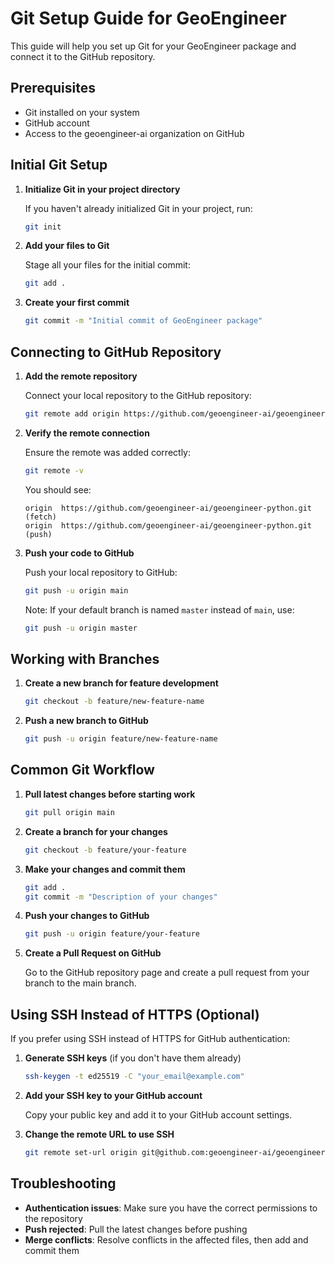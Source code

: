 # Git Setup Guide for GeoEngineer

This guide will help you set up Git for your GeoEngineer package and connect it to the GitHub repository.

## Prerequisites

- Git installed on your system
- GitHub account
- Access to the geoengineer-ai organization on GitHub

## Initial Git Setup

1. **Initialize Git in your project directory**

   If you haven't already initialized Git in your project, run:

   ```bash
   git init
   ```

2. **Add your files to Git**

   Stage all your files for the initial commit:

   ```bash
   git add .
   ```

3. **Create your first commit**

   ```bash
   git commit -m "Initial commit of GeoEngineer package"
   ```

## Connecting to GitHub Repository

1. **Add the remote repository**

   Connect your local repository to the GitHub repository:

   ```bash
   git remote add origin https://github.com/geoengineer-ai/geoengineer-python.git
   ```

2. **Verify the remote connection**

   Ensure the remote was added correctly:

   ```bash
   git remote -v
   ```

   You should see:
   ```
   origin  https://github.com/geoengineer-ai/geoengineer-python.git (fetch)
   origin  https://github.com/geoengineer-ai/geoengineer-python.git (push)
   ```

3. **Push your code to GitHub**

   Push your local repository to GitHub:

   ```bash
   git push -u origin main
   ```

   Note: If your default branch is named `master` instead of `main`, use:
   ```bash
   git push -u origin master
   ```

## Working with Branches

1. **Create a new branch for feature development**

   ```bash
   git checkout -b feature/new-feature-name
   ```

2. **Push a new branch to GitHub**

   ```bash
   git push -u origin feature/new-feature-name
   ```

## Common Git Workflow

1. **Pull latest changes before starting work**

   ```bash
   git pull origin main
   ```

2. **Create a branch for your changes**

   ```bash
   git checkout -b feature/your-feature
   ```

3. **Make your changes and commit them**

   ```bash
   git add .
   git commit -m "Description of your changes"
   ```

4. **Push your changes to GitHub**

   ```bash
   git push -u origin feature/your-feature
   ```

5. **Create a Pull Request on GitHub**

   Go to the GitHub repository page and create a pull request from your branch to the main branch.

## Using SSH Instead of HTTPS (Optional)

If you prefer using SSH instead of HTTPS for GitHub authentication:

1. **Generate SSH keys** (if you don't have them already)

   ```bash
   ssh-keygen -t ed25519 -C "your_email@example.com"
   ```

2. **Add your SSH key to your GitHub account**

   Copy your public key and add it to your GitHub account settings.

3. **Change the remote URL to use SSH**

   ```bash
   git remote set-url origin git@github.com:geoengineer-ai/geoengineer-python.git
   ```

## Troubleshooting

- **Authentication issues**: Make sure you have the correct permissions to the repository
- **Push rejected**: Pull the latest changes before pushing
- **Merge conflicts**: Resolve conflicts in the affected files, then add and commit them 